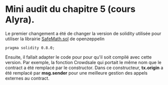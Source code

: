 
# Mini audit du chapitre 5 (cours Alyra).

Le premier changement a été de changer la version de solidity utilisée pour utiliser la librairie [SafeMath.sol](https://github.com/OpenZeppelin/openzeppelin-contracts/blob/master/contracts/utils/math/SafeMath.sol) de openzeppelin

```
pragma solidity 0.8.0;
```

Ensuite, il fallait adapter le code pour pour qu'il soit compilé avec cette version. Par exemple, la fonction Crowdsale qui portait le même nom que le contract a été remplacé par le constructor. Dans ce constructeur, __tx.origin__ a été remplacé par __msg.sender__ pour une meilleure gestion des appels externes au contract.
